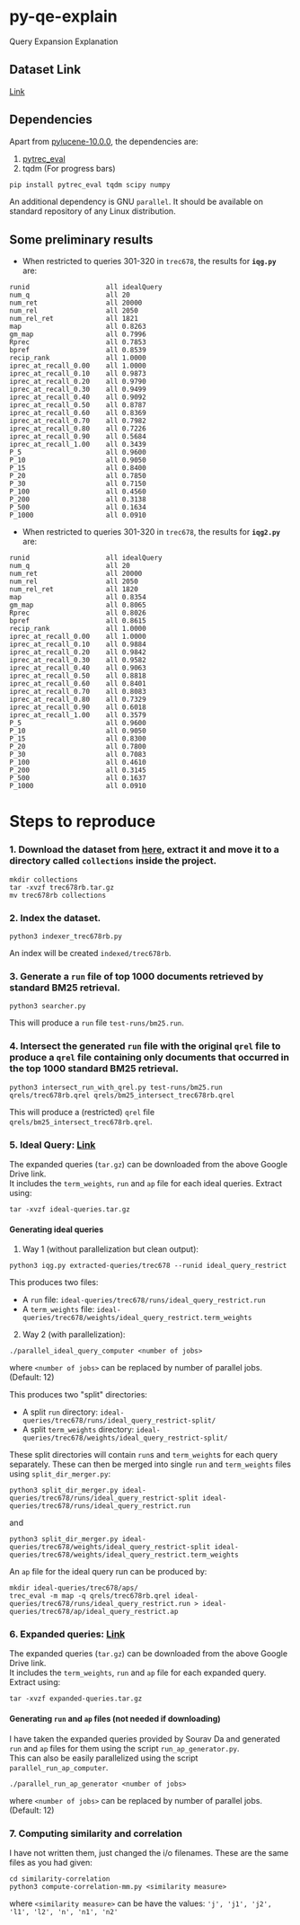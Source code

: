 # py-qe-explain
Query Expansion Explanation

## Dataset Link
[Link](https://drive.google.com/file/d/19qkzLYnz7NiE4KeqO9ZQ2YGtSB9QBcL1/view?usp=sharing)

## Dependencies
Apart from [pylucene-10.0.0](https://dlcdn.apache.org/lucene/pylucene/), the dependencies are:
1. [pytrec_eval](https://github.com/cvangysel/pytrec_eval)
2. tqdm (For progress bars)
```bash
pip install pytrec_eval tqdm scipy numpy
```
An additional dependency is GNU `parallel`. It should be available on standard repository of any Linux distribution.

## Some preliminary results
- When restricted to queries 301-320 in `trec678`, the results for **`iqg.py`** are:
```
runid                 	all	idealQuery
num_q                 	all	20
num_ret               	all	20000
num_rel               	all	2050
num_rel_ret           	all	1821
map                   	all	0.8263
gm_map                	all	0.7996
Rprec                 	all	0.7853
bpref                 	all	0.8539
recip_rank            	all	1.0000
iprec_at_recall_0.00  	all	1.0000
iprec_at_recall_0.10  	all	0.9873
iprec_at_recall_0.20  	all	0.9790
iprec_at_recall_0.30  	all	0.9499
iprec_at_recall_0.40  	all	0.9092
iprec_at_recall_0.50  	all	0.8787
iprec_at_recall_0.60  	all	0.8369
iprec_at_recall_0.70  	all	0.7982
iprec_at_recall_0.80  	all	0.7226
iprec_at_recall_0.90  	all	0.5684
iprec_at_recall_1.00  	all	0.3439
P_5                   	all	0.9600
P_10                  	all	0.9050
P_15                  	all	0.8400
P_20                  	all	0.7850
P_30                  	all	0.7150
P_100                 	all	0.4560
P_200                 	all	0.3138
P_500                 	all	0.1634
P_1000                	all	0.0910
```

- When restricted to queries 301-320 in `trec678`, the results for **`iqg2.py`** are:
```
runid                 	all	idealQuery
num_q                 	all	20
num_ret               	all	20000
num_rel               	all	2050
num_rel_ret           	all	1820
map                   	all	0.8354
gm_map                	all	0.8065
Rprec                 	all	0.8026
bpref                 	all	0.8615
recip_rank            	all	1.0000
iprec_at_recall_0.00  	all	1.0000
iprec_at_recall_0.10  	all	0.9884
iprec_at_recall_0.20  	all	0.9842
iprec_at_recall_0.30  	all	0.9582
iprec_at_recall_0.40  	all	0.9063
iprec_at_recall_0.50  	all	0.8818
iprec_at_recall_0.60  	all	0.8401
iprec_at_recall_0.70  	all	0.8083
iprec_at_recall_0.80  	all	0.7329
iprec_at_recall_0.90  	all	0.6018
iprec_at_recall_1.00  	all	0.3579
P_5                   	all	0.9600
P_10                  	all	0.9050
P_15                  	all	0.8300
P_20                  	all	0.7800
P_30                  	all	0.7083
P_100                 	all	0.4610
P_200                 	all	0.3145
P_500                 	all	0.1637
P_1000                	all	0.0910
```

# Steps to reproduce
### 1. Download the dataset from [here](https://drive.google.com/file/d/19qkzLYnz7NiE4KeqO9ZQ2YGtSB9QBcL1/view?usp=sharing), extract it and move it to a directory called `collections` inside the project.
```
mkdir collections
tar -xvzf trec678rb.tar.gz
mv trec678rb collections
```
### 2. Index the dataset.
```
python3 indexer_trec678rb.py
```
An index will be created `indexed/trec678rb`.

### 3. Generate a `run` file of top 1000 documents retrieved by standard BM25 retrieval.
```
python3 searcher.py
```
This will produce a `run` file `test-runs/bm25.run`.

### 4. Intersect the generated `run` file with the original `qrel` file to produce a `qrel` file containing only documents that occurred in the top 1000 standard BM25 retrieval.
```
python3 intersect_run_with_qrel.py test-runs/bm25.run qrels/trec678rb.qrel qrels/bm25_intersect_trec678rb.qrel
```
This will produce a (restricted) `qrel` file `qrels/bm25_intersect_trec678rb.qrel`.

### 5. Ideal Query: [Link](https://drive.google.com/file/d/1f2nzHYwQEDosw5UQQ4MtA-fm1mihNFLS/view?usp=sharing)
The expanded queries (`tar.gz`) can be downloaded from the above Google Drive link.  
It includes the `term_weights`, `run` and `ap` file for each ideal queries. Extract using:
```
tar -xvzf ideal-queries.tar.gz
```

#### Generating ideal queries
1. Way 1 (without parallelization but clean output):
```
python3 iqg.py extracted-queries/trec678 --runid ideal_query_restrict
```
This produces two files:
  - A `run` file: `ideal-queries/trec678/runs/ideal_query_restrict.run`
  - A `term_weights` file: `ideal-queries/trec678/weights/ideal_query_restrict.term_weights`

2. Way 2 (with parallelization):
```
./parallel_ideal_query_computer <number of jobs>
```
where `<number of jobs>` can be replaced by number of parallel jobs. (Default: 12)

This produces two "split" directories:
- A split `run` directory: `ideal-queries/trec678/runs/ideal_query_restrict-split/`
- A split `term_weights` directory: `ideal-queries/trec678/weights/ideal_query_restrict-split/`

These split directories will contain `run`s and `term_weight`s for each query separately. These can then be merged into single `run` and `term_weights` files using `split_dir_merger.py`:
```
python3 split_dir_merger.py ideal-queries/trec678/runs/ideal_query_restrict-split ideal-queries/trec678/runs/ideal_query_restrict.run
```
and 
```
python3 split_dir_merger.py ideal-queries/trec678/weights/ideal_query_restrict-split ideal-queries/trec678/weights/ideal_query_restrict.term_weights
```
An `ap` file for the ideal query run can be produced by:
```
mkdir ideal-queries/trec678/aps/
trec_eval -m map -q qrels/trec678rb.qrel ideal-queries/trec678/runs/ideal_query_restrict.run > ideal-queries/trec678/ap/ideal_query_restrict.ap
```

### 6. Expanded queries: [Link](https://drive.google.com/file/d/1OcH57z-IqLs2bVgw5rKXiD5XkzhrgmFy/view?usp=sharing)
The expanded queries (`tar.gz`) can be downloaded from the above Google Drive link.  
It includes the `term_weights`, `run` and `ap` file for each expanded query. Extract using:
```
tar -xvzf expanded-queries.tar.gz
```

#### Generating `run` and `ap` files (not needed if downloading)
I have taken the expanded queries provided by Sourav Da and generated `run` and `ap` files for them using the script `run_ap_generator.py`.  
This can also be easily parallelized using the script `parallel_run_ap_computer`.
```
./parallel_run_ap_generator <number of jobs>
```
where `<number of jobs>` can be replaced by number of parallel jobs. (Default: 12)

### 7. Computing similarity and correlation
I have not written them, just changed the i/o filenames. These are the same files as you had given:
```
cd similarity-correlation
python3 compute-correlation-mm.py <similarity measure>
```
where `<similarity measure>` can be have the values: `'j', 'j1', 'j2', 'l1', 'l2', 'n', 'n1', 'n2'`
